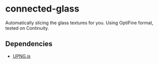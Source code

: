 # connected-glass
Automatically slicing the glass textures for you. Using OptiFine format, tested on Continuity.

## Dependencies
* [UPNG.js](https://github.com/photopea/UPNG.js)
